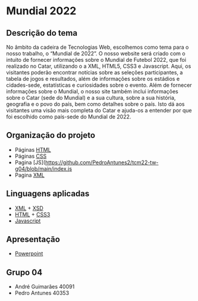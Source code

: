 # Mundial 2022


## Descrição do tema

No âmbito da cadeira de Tecnologias Web, escolhemos como tema para o nosso trabalho, o “Mundial de 2022”. O nosso website será criado com o intuito de fornecer informações sobre o Mundial de Futebol 2022, que foi realizado no Catar, utilizando o a XML, HTML5, CSS3 e Javascript. Aqui, os visitantes poderão encontrar notícias sobre as seleções participantes, a tabela de jogos e resultados, além de informações sobre os estádios e cidades-sede, estatísticas e curiosidades sobre o evento.
Além de fornecer informações sobre o Mundial, o nosso site também inclui informações sobre o Catar (sede do Mundial) e a sua cultura, sobre a sua história, geografia e o povo do país, bem como detalhes sobre o país. Isto dá aos visitantes uma visão mais completa do Catar e ajuda-os a entender por que foi escolhido como país-sede do Mundial de 2022.

## Organização do projeto

* Páginas [HTML](https://github.com/PedroAntunes2/tcm22-tw-g04/blob/main/index.html)
* Páginas [CSS](https://github.com/PedroAntunes2/tcm22-tw-g04/blob/main/style.css)
* Pagina [JS](https://github.com/PedroAntunes2/tcm22-tw-g04/blob/main/index.js
* Pagina [XML](https://github.com/PedroAntunes2/tcm22-tw-g04/blob/main/mundialxml.xml)

## Linguagens aplicadas

* [XML](https://pt.wikipedia.org/wiki/XML) + [XSD](https://en.wikipedia.org/wiki/XML_Schema_(W3C))
* [HTML](https://en.wikipedia.org/wiki/HTML5) + [CSS3](https://pt.wikipedia.org/wiki/CSS3)
* [Javascript](https://en.wikipedia.org/wiki/JavaScript)

## Apresentação

* [Powerpoint](https://github.com/PedroAntunes2/tcm22-tw-g04/blob/main/tcm22-tw-g04-powerpoint.pptx)

## Grupo 04

* André Guimarães 40091
* Pedro Antunes 40353